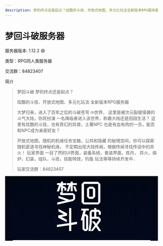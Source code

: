 ```yaml
---
description: 梦的终点还是起点？炫酷的斗技、开放式地图、多元化玩法全新版本RPG服务器
---
```


# 梦回斗破服务器

服务器版本: 1.12.2 😄 

类型：RPG同人类服务器

交流群：84823407

简介

> 梦回斗破 梦的终点还是起点？ 
>
> 炫酷的斗技、开放式地图、多元化玩法 全新版本RPG服务器 
>
>  大梦归来，进入了百年之后的斗破苍穹 m世界， 这里是被次元裂缝侵袭的斗气大陆，你将扮演 一名降临者进入该世界，称霸大陆还是田园生活？ 这里有炫酷的斗技，也有奇幻的异兽，土著NPC 也是有血有肉的一员，能否和NPC成为亲密好友？ 
>
> 开放式地图，随机的机缘任务宝箱，公共和隐藏 的秘境空间，你可以探索随机密道寻找神秘机缘， 不定期出现大陆传闻，根据传闻寻找传说中的异火！ 玩家界面 一目了然的UI界面，装备系统，套装界面，炼丹， 异火，熔炉，幻装，组队，斗技，技能特效，钓鱼 玩法等等持续开发中..
>
>  玩家交流群：84823407

![](.gitbook/assets/1.png)



